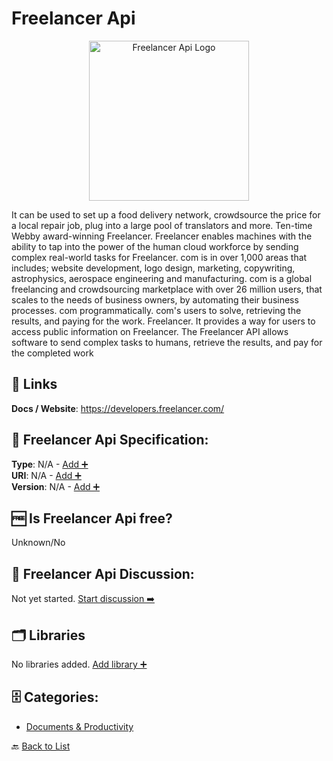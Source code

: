 # Freelancer Api
<p align="center">
    <img width="256" src="https://raw.githubusercontent.com/apis-list/apis-list/main/apis/freelancer-api/logo_256x256.png" alt="Freelancer Api Logo"/>
</p>
It can be used to set up a food delivery network, crowdsource the price for a local repair job, plug into a large pool of translators and more. Ten-time Webby award-winning Freelancer. Freelancer enables machines with the ability to tap into the power of the human cloud workforce by sending complex real-world tasks for Freelancer. com is in over 1,000 areas that includes; website development, logo design, marketing, copywriting, astrophysics, aerospace engineering and manufacturing. com is a global freelancing and crowdsourcing marketplace with over 26 million users, that scales to the needs of business owners, by automating their business processes. com programmatically. com's users to solve, retrieving the results, and paying for the work. Freelancer. It provides a way for users to access public information on Freelancer. The Freelancer API allows software to send complex tasks to humans, retrieve the results, and pay for the completed work

##  🔗 Links
**Docs / Website**: https://developers.freelancer.com/

## 🧬 Freelancer Api Specification:
**Type**: N/A - [Add ➕](https://github.com/apis-list/apis-list/edit/main/apis/freelancer-api/freelancer-api.yaml)  
**URI**: N/A - [Add ➕](https://github.com/apis-list/apis-list/edit/main/apis/freelancer-api/freelancer-api.yaml)  
**Version**: N/A - [Add ➕](https://github.com/apis-list/apis-list/edit/main/apis/freelancer-api/freelancer-api.yaml)

## 🆓 Is Freelancer Api free?
 Unknown/No 

## 💬 Freelancer Api Discussion:
Not yet started. [Start discussion ➡️](https://github.com/apis-list/apis-list/discussions/new)

## 🗂️ Libraries

No libraries added. [Add library ➕](https://github.com/apis-list/apis-list/edit/main/apis/freelancer-api/freelancer-api.yaml)    


## 🗄️ Categories:
- [Documents & Productivity](https://github.com/apis-list/apis-list#documents--productivity-)

🔙  [Back to List](https://github.com/apis-list/apis-list)
